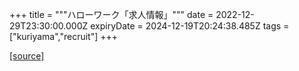 +++
title = """ハローワーク「求人情報」"""
date = 2022-12-29T23:30:00.000Z
expiryDate = 2024-12-19T20:24:38.485Z
tags = ["kuriyama","recruit"]
+++


[[source]](https://www.town.kuriyama.hokkaido.jp/soshiki/51/20382.html)
